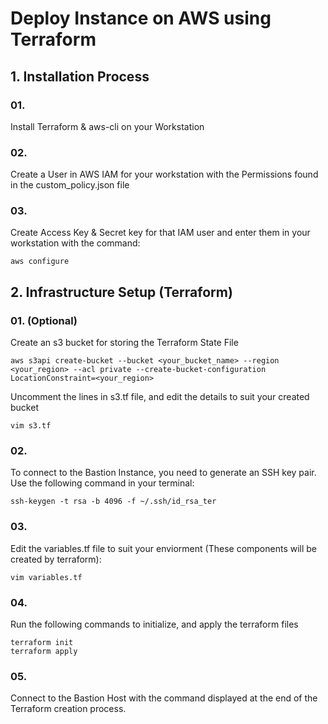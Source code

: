 # Deploy Instance on AWS using Terraform

## 1. Installation Process

### 01.

Install Terraform & aws-cli on your Workstation

### 02.

Create a User in AWS IAM for your workstation with the Permissions found in the custom_policy.json file

### 03.

Create Access Key & Secret key for that IAM user and enter them in your workstation with the command:

```
aws configure
```

## 2. Infrastructure Setup (Terraform)

### 01. (Optional)

Create an s3 bucket for storing the Terraform State File

```
aws s3api create-bucket --bucket <your_bucket_name> --region <your_region> --acl private --create-bucket-configuration LocationConstraint=<your_region>
```

Uncomment the lines in s3.tf file, and edit the details to suit your created bucket 

```
vim s3.tf
```

### 02.

To connect to the Bastion Instance, you need to generate an SSH key pair. Use the following command in your terminal:

```
ssh-keygen -t rsa -b 4096 -f ~/.ssh/id_rsa_ter
```

### 03.

Edit the variables.tf file to suit your enviorment (These components will be created by terraform):

```
vim variables.tf
```

### 04.

Run the following commands to initialize, and apply the terraform files

```
terraform init
terraform apply
```

### 05.

Connect to the Bastion Host with the command displayed at the end of the Terraform creation process.